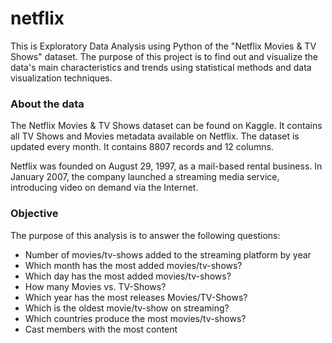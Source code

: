 # netflix
This is Exploratory Data Analysis using Python of the "Netflix Movies &amp; TV Shows" dataset. The purpose of this project is to find out and visualize the data's main characteristics and trends using statistical methods and data visualization techniques.
### About the data
The Netflix Movies & TV Shows dataset can be found on Kaggle. It contains all TV Shows and Movies metadata available on Netflix. The dataset is updated every month. It contains 8807 records and 12 columns.

Netflix was founded on August 29, 1997, as a mail-based rental business. In January 2007, the company launched a streaming media service, introducing video on demand via the Internet.

### Objective
The purpose of this analysis is to answer the following questions:

- Number of movies/tv-shows added to the streaming platform by year
- Which month has the most added movies/tv-shows?
- Which day has the most added movies/tv-shows?
- How many Movies vs. TV-Shows?
- Which year has the most releases Movies/TV-Shows?
- Which is the oldest movie/tv-show on streaming?
- Which countries produce the most movies/tv-shows?
- Cast members with the most content

